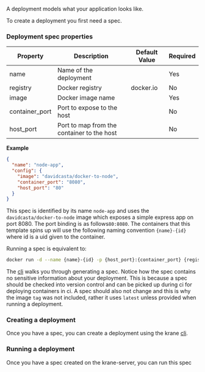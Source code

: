 A deployment models what your application looks like.

To create a deployment you first need a spec.

### Deployment spec properties

| Property       | Description                                | Default Value | Required |
| -------------- | ------------------------------------------ | ------------- | -------- |
| name           | Name of the deployment                     |               | Yes      |
| registry       | Docker registry                            | docker.io     | No       |
| image          | Docker image name                          |               | Yes      |
| container_port | Port to expose to the host                 |               | No       |
| host_port      | Port to map from the container to the host |               | No       |

**Example**

```json
{
  "name": "node-app",
  "config": {
    "image": "davidcasta/docker-to-node",
    "container_port": "8080",
    "host_port": "80"
  }
}
```

This spec is identified by its name `node-app` and uses the `davidcasta/docker-to-node` image which exposes a simple express app on port 8080. The port binding is as follows`80:8080`. The containers that this template spins up will use the following naming convention `{name}-{id}` where id is a uid given to the container.

Running a spec is equivalent to:

```bash
docker run -d --name {name}-{id} -p {host_port}:{container_port} {registry}/{image}:latest
```

The [cli](https://github.com/biensupernice/krane-cli) walks you through generating a spec. Notice how the spec contains no sensitive information about your deployment. This is because a spec should be checked into version control and can be picked up during ci for deploying containers in ci. A spec should also not change and this is why the image `tag` was not included, rather it uses `latest` unless provided when running a deployment.

### Creating a deployment

Once you have a spec, you can create a deployment using the krane [cli](https://github.com/biensupernice/krane-cli).

### Running a deployment

Once you have a spec created on the krane-server, you can run this spec
